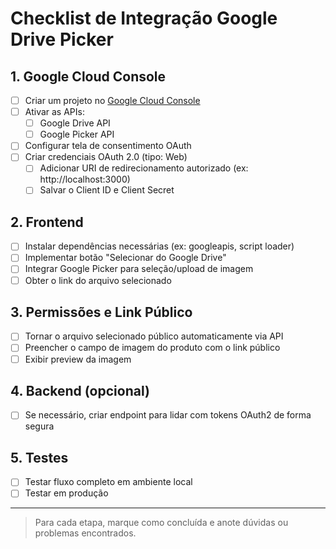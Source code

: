 # Checklist de Integração Google Drive Picker

## 1. Google Cloud Console
- [ ] Criar um projeto no [Google Cloud Console](https://console.cloud.google.com/)
- [ ] Ativar as APIs:
  - [ ] Google Drive API
  - [ ] Google Picker API
- [ ] Configurar tela de consentimento OAuth
- [ ] Criar credenciais OAuth 2.0 (tipo: Web)
  - [ ] Adicionar URI de redirecionamento autorizado (ex: http://localhost:3000)
  - [ ] Salvar o Client ID e Client Secret

## 2. Frontend
- [ ] Instalar dependências necessárias (ex: googleapis, script loader)
- [ ] Implementar botão "Selecionar do Google Drive"
- [ ] Integrar Google Picker para seleção/upload de imagem
- [ ] Obter o link do arquivo selecionado

## 3. Permissões e Link Público
- [ ] Tornar o arquivo selecionado público automaticamente via API
- [ ] Preencher o campo de imagem do produto com o link público
- [ ] Exibir preview da imagem

## 4. Backend (opcional)
- [ ] Se necessário, criar endpoint para lidar com tokens OAuth2 de forma segura

## 5. Testes
- [ ] Testar fluxo completo em ambiente local
- [ ] Testar em produção

---

> Para cada etapa, marque como concluída e anote dúvidas ou problemas encontrados.
